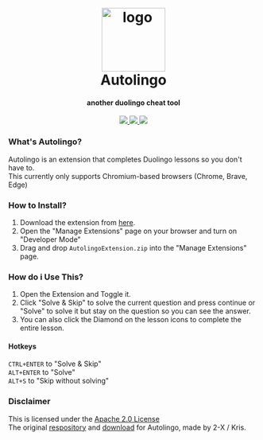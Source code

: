 <h1 align="center">
  <br>
  <a href="https://github.com/smintf/autolingo/"><img src="https://raw.githubusercontent.com/smintf/autolingo/master/images/icon-256.png" width=128 height=128 alt="logo"></a>
  <br>
  Autolingo
  <br>
</h1>

<h4 align="center">another duolingo cheat tool</h4>

<p align="center">
  <a href="https://github.com/smintf/autolingo/blob/main/LICENSE/">
    <img src="https://img.shields.io/badge/license-Apache 2.0-black">
  </a>
  <a href="https://github.com/smintf/autolingo/">
      <img src="https://img.shields.io/badge/supports-chromium-blue">
  </a>
  <a href="https://github.com/smintf/autolingo/">
      <img src="https://img.shields.io/badge/status-works-success">
  </a>
</p>

### What's Autolingo?

Autolingo is an extension that completes Duolingo lessons so you don't have to.
<br>This currently only supports Chromium-based browsers (Chrome, Brave, Edge)

### How to Install?

1. Download the extension from [here](https://nightly.link/smintf/autolingo/workflows/main/master/AutolingoExtension.zip).
3. Open the "Manage Extensions" page on your browser and turn on "Developer Mode"
4. Drag and drop `AutolingoExtension.zip` into the "Manage Extensions" page.

### How do i Use This?

1. Open the Extension and Toggle it.
2. Click "Solve & Skip" to solve the current question and press continue or "Solve" to solve it but stay on the question so you can see the answer.
3. You can also click the Diamond on the lesson icons to complete the entire lesson.

#### Hotkeys

`CTRL+ENTER` to "Solve & Skip"
<br>`ALT+ENTER` to "Solve"
<br>`ALT+S` to "Skip without solving"

### Disclaimer

This is licensed under the [Apache 2.0 License](https://www.apache.org/licenses/LICENSE-2.0)
<br>The original [respository](https://github.com/2-X/autolingo) and [download](https://chrome.google.com/webstore/detail/autolingo/jppnahnlneednhaefhbfgpamgbecpfdd) for Autolingo, made by 2-X / Kris.
